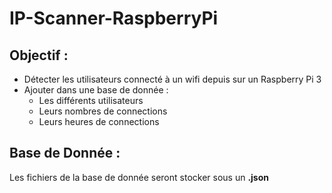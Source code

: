 # IP-Scanner-RaspberryPi

## Objectif :
- Détecter les utilisateurs connecté à un wifi depuis sur un Raspberry Pi 3
- Ajouter dans une base de donnée :
  - Les différents utilisateurs
  - Leurs nombres de connections
  - Leurs heures de connections

## Base de Donnée :
Les fichiers de la base de donnée seront stocker sous un **.json**
